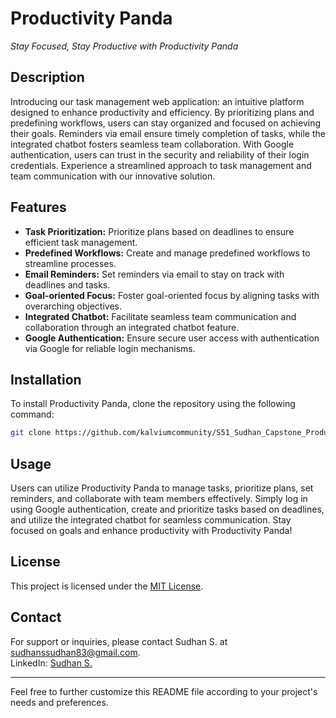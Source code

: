 # Productivity Panda
*Stay Focused, Stay Productive with Productivity Panda*

## Description
Introducing our task management web application: an intuitive platform designed to enhance productivity and efficiency. By prioritizing plans and predefining workflows, users can stay organized and focused on achieving their goals. Reminders via email ensure timely completion of tasks, while the integrated chatbot fosters seamless team collaboration. With Google authentication, users can trust in the security and reliability of their login credentials. Experience a streamlined approach to task management and team communication with our innovative solution.

## Features
- **Task Prioritization:** Prioritize plans based on deadlines to ensure efficient task management.
- **Predefined Workflows:** Create and manage predefined workflows to streamline processes.
- **Email Reminders:** Set reminders via email to stay on track with deadlines and tasks.
- **Goal-oriented Focus:** Foster goal-oriented focus by aligning tasks with overarching objectives.
- **Integrated Chatbot:** Facilitate seamless team communication and collaboration through an integrated chatbot feature.
- **Google Authentication:** Ensure secure user access with authentication via Google for reliable login mechanisms.

## Installation
To install Productivity Panda, clone the repository using the following command:
```bash
git clone https://github.com/kalviumcommunity/S51_Sudhan_Capstone_Productivity_Panda.git
```

## Usage
Users can utilize Productivity Panda to manage tasks, prioritize plans, set reminders, and collaborate with team members effectively. Simply log in using Google authentication, create and prioritize tasks based on deadlines, and utilize the integrated chatbot for seamless communication. Stay focused on goals and enhance productivity with Productivity Panda!

## License
This project is licensed under the [MIT License](LICENSE).

## Contact
For support or inquiries, please contact Sudhan S. at sudhanssudhan83@gmail.com.  
LinkedIn: [Sudhan S.](https://www.linkedin.com/in/sudhan-s-a76b8b297/)

---

Feel free to further customize this README file according to your project's needs and preferences.
